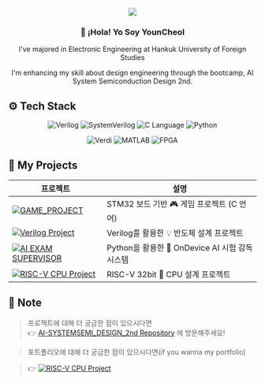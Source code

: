 <!-- 헤더 -->
<p align="center">
  <img src="https://capsule-render.vercel.app/api?type=waving&color=dfbcf7&height=120&section=header&fontSize=50&fontColor=FFFFFF" />
</p>

<h3 align="center">👋 ¡Hola! Yo Soy <strong>YounCheol</strong></h3>
<p align="center">I've majored in Electronic Engineering at Hankuk University of Foreign Studies</p>
<p align="center">I'm enhancing my skill about design engineering through the bootcamp, AI System Semiconduction Design 2nd.</p>

## ⚙️ Tech Stack

<p align="center">
  <img src="https://img.shields.io/badge/Verilog-1E90FF?style=for-the-badge&logo=verilog&logoColor=white" alt="Verilog" />
  <img src="https://img.shields.io/badge/SystemVerilog-7B68EE?style=for-the-badge&logo=verilog&logoColor=white" alt="SystemVerilog" />
  <img src="https://img.shields.io/badge/C-00599C?style=for-the-badge&logo=c&logoColor=white" alt="C Language" />
  <img src="https://img.shields.io/badge/Python-3776AB?style=for-the-badge&logo=python&logoColor=white" alt="Python" />
</p>
<p align="center">
  <img src="https://img.shields.io/badge/Verdi-003366?style=for-the-badge&logo=git&logoColor=white" alt="Verdi" />
  <img src="https://img.shields.io/badge/MATLAB-0076A8?style=for-the-badge&logo=mathworks&logoColor=white" alt="MATLAB" />
  <img src="https://img.shields.io/badge/FPGA-6A1B9A?style=for-the-badge&logo=altiumdesigner&logoColor=white" alt="FPGA" />
</p>

## 📂 My Projects

| 프로젝트 | 설명 |
|----------|------|
| [![GAME_PROJECT](https://img.shields.io/badge/Notion-000000?style=for-the-badge&logo=notion&logoColor=white)](https://www.notion.so/Embedded-SW-GAME-PROJECT-259a8b2400b080f7aa48e1d167635b0c?source=copy_link) | STM32 보드 기반 🎮 게임 프로젝트 (C 언어) |
| [![Verilog Project](https://img.shields.io/badge/Notion-000000?style=for-the-badge&logo=notion&logoColor=white)](https://www.notion.so/Verilog-Project-259a8b2400b080e4b04fd411f230a8a7?source=copy_link) | Verilog를 활용한 💡 반도체 설계 프로젝트 |
| [![AI EXAM SUPERVISOR](https://img.shields.io/badge/Notion-000000?style=for-the-badge&logo=notion&logoColor=white)](https://www.notion.so/AI-EXAM-SUPERVISOR-25ba8b2400b080dda526c2b285b25f49?source=copy_link) | Python을 활용한 🤖 OnDevice AI 시험 감독 시스템 |
| [![RISC-V CPU Project](https://img.shields.io/badge/Notion-000000?style=for-the-badge&logo=notion&logoColor=white)](https://www.notion.so/RISC-V-CPU-RV32I-256a8b2400b080eaae8ffffbcf48dab4?source=copy_link) | RISC-V 32bit 🧠 CPU 설계 프로젝트 |

## 📌 Note

> 프로젝트에 대해 더 궁금한 점이 있으시다면  
> 👉 [AI-SYSTEMSEMI_DESIGN_2nd Repository](https://github.com/abcu7832/AI-SYSTEMSEMI_DESIGN_2nd) 에 방문해주세요!

> 포트폴리오에 대해 더 궁금한 점이 있으시다면(if you wanna my portfolio)

> 👉 [![RISC-V CPU Project](https://img.shields.io/badge/Notion-000000?style=for-the-badge&logo=notion&logoColor=white)](https://www.notion.so/Portfolio-260a8b2400b080deb1cdfe4e26455b75?source=copy_link)
